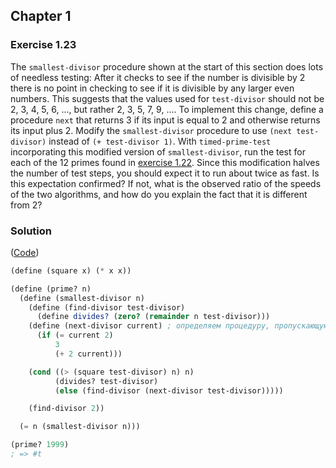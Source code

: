 ## Chapter 1

### Exercise 1.23

The `smallest-divisor` procedure shown at the start of this section does lots of needless testing: After it checks to see if the number is divisible by 2 there is no point in checking to see if it is divisible by any larger even numbers. This suggests that the values used for `test-divisor` should not be 2, 3, 4, 5, 6, ..., but rather 2, 3, 5, 7, 9, .... To implement this change, define a procedure `next` that returns 3 if its input is equal to 2 and otherwise returns its input plus 2. Modify the `smallest-divisor` procedure to use `(next test-divisor)` instead of `(+ test-divisor 1)`. With `timed-prime-test` incorporating this modified version of `smallest-divisor`, run the test for each of the 12 primes found in [exercise 1.22](./Exercise%201.22.md). Since this modification halves the number of test steps, you should expect it to run about twice as fast. Is this expectation confirmed? If not, what is the observed ratio of the speeds of the two algorithms, and how do you explain the fact that it is different from 2?

### Solution

([Code](../../src/Chapter%201/Exercise%201.23.scm))

```scheme
(define (square x) (* x x))

(define (prime? n)
  (define (smallest-divisor n)
    (define (find-divisor test-divisor)
      (define divides? (zero? (remainder n test-divisor)))
    (define (next-divisor current) ; определяем процедуру, пропускающую чётные делители после «2»
      (if (= current 2)
          3
          (+ 2 current)))

    (cond ((> (square test-divisor) n) n)
          (divides? test-divisor)
          (else (find-divisor (next-divisor test-divisor)))))

    (find-divisor 2))

  (= n (smallest-divisor n)))

(prime? 1999)
; => #t
```

